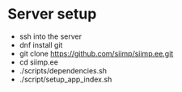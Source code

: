 # Server setup #
* ssh into the server
* dnf install git
* git clone https://github.com/siimp/siimp.ee.git
* cd siimp.ee
* ./scripts/dependencies.sh
* ./script/setup_app_index.sh
